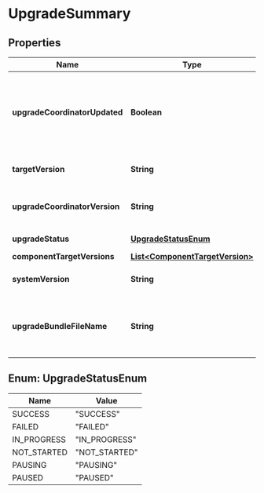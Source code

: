 # UpgradeSummary

## Properties
Name | Type | Description | Notes
------------ | ------------- | ------------- | -------------
**upgradeCoordinatorUpdated** | **Boolean** | Has upgrade coordinator been updated after upload of upgrade bundle file |  [optional]
**targetVersion** | **String** | Target system version |  [optional]
**upgradeCoordinatorVersion** | **String** | Current version of upgrade coordinator |  [optional]
**upgradeStatus** | [**UpgradeStatusEnum**](#UpgradeStatusEnum) | Status of upgrade |  [optional]
**componentTargetVersions** | [**List&lt;ComponentTargetVersion&gt;**](ComponentTargetVersion.md) |  |  [optional]
**systemVersion** | **String** | Current system version |  [optional]
**upgradeBundleFileName** | **String** | Name of the last successfully uploaded upgrade bundle file |  [optional]

<a name="UpgradeStatusEnum"></a>
## Enum: UpgradeStatusEnum
Name | Value
---- | -----
SUCCESS | &quot;SUCCESS&quot;
FAILED | &quot;FAILED&quot;
IN_PROGRESS | &quot;IN_PROGRESS&quot;
NOT_STARTED | &quot;NOT_STARTED&quot;
PAUSING | &quot;PAUSING&quot;
PAUSED | &quot;PAUSED&quot;
